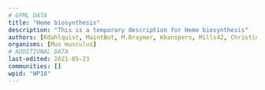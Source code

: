 ```yaml
---
# GPML DATA
title: "Heme biosynthesis"
description: "This is a temporary description for Heme biosynthesis"
authors: [Kdahlquist, MaintBot, M.Braymer, Khanspers, Mills42, Christine Chichester, Mkutmon, DeSl, Eweitz]
organisms: [Mus musculus]
# ADDITIONAL DATA
last-edited: 2021-05-23
communities: []
wpid: "WP18"
---
```

